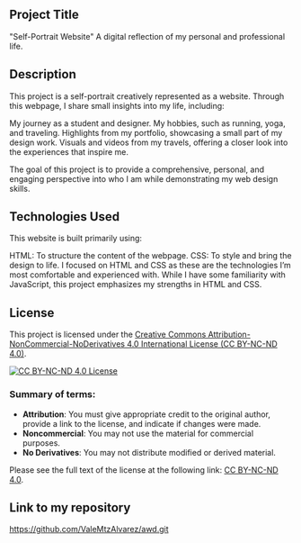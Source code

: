 ## Project Title

"Self-Portrait Website"
A digital reflection of my personal and professional life.

## Description

This project is a self-portrait creatively represented as a website. Through this webpage, I share small insights into my life, including:

My journey as a student and designer.
My hobbies, such as running, yoga, and traveling.
Highlights from my portfolio, showcasing a small part of my design work.
Visuals and videos from my travels, offering a closer look into the experiences that inspire me.

The goal of this project is to provide a comprehensive, personal, and engaging perspective into who I am while demonstrating my web design skills.

## Technologies Used

This website is built primarily using:

HTML: To structure the content of the webpage.
CSS: To style and bring the design to life.
I focused on HTML and CSS as these are the technologies I’m most comfortable and experienced with. While I have some familiarity with JavaScript, this project emphasizes my strengths in HTML and CSS.

## License

This project is licensed under the [Creative Commons Attribution-NonCommercial-NoDerivatives 4.0 International License (CC BY-NC-ND 4.0)](https://creativecommons.org/licenses/by-nc-nd/4.0/).

[![CC BY-NC-ND 4.0 License](https://licensebuttons.net/l/by-nc-nd/4.0/88x31.png)](https://creativecommons.org/licenses/by-nc-nd/4.0/)

### Summary of terms:
- **Attribution**: You must give appropriate credit to the original author, provide a link to the license, and indicate if changes were made.
- **Noncommercial**: You may not use the material for commercial purposes.
- **No Derivatives**: You may not distribute modified or derived material.

Please see the full text of the license at the following link: [CC BY-NC-ND 4.0](https://creativecommons.org/licenses/by-nc-nd/4.0/).

## Link to my repository

https://github.com/ValeMtzAlvarez/awd.git  
